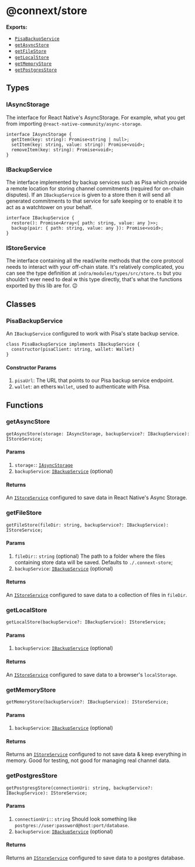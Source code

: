 
# @connext/store

**Exports:**
 - [`PisaBackupService`](#pisabackupservice)
 - [`getAsyncStore`](#getasyncstore)
 - [`getFileStore`](#getFileStore)
 - [`getLocalStore`](#getLocalStore)
 - [`getMemoryStore`](#getMemoryStore)
 - [`getPostgresStore`](#getPostgresStore)



## Types


### IAsyncStorage

The interface for React Native's AsyncStorage. For example, what you get from importing `@react-native-community/async-storage`.

```
interface IAsyncStorage {
  getItem(key: string): Promise<string | null>;
  setItem(key: string, value: string): Promise<void>;
  removeItem(key: string): Promise<void>;
}
```


### IBackupService

The interface implemented by backup services such as Pisa which provide a remote location for storing channel commitments (required for on-chain disputes). If an `IBackupService` is given to a store then it will send all generated commitments to that service for safe keeping or to enable it to act as a watchtower on your behalf.

```
interface IBackupService {
  restore(): Promise<Array<{ path: string, value: any }>>;
  backup(pair: { path: string, value: any }): Promise<void>;
}
```


### IStoreService

The interface containing all the read/write methods that the core protocol needs to interact with your off-chain state. It's relatively complicated, you can see the type definition at `indra/modules/types/src/store.ts` but you shouldn't ever need to deal w this type directly, that's what the functions exported by this lib are for. 😉



## Classes


### PisaBackupService

An `IBackupService` configured to work with Pisa's state backup service.

```
class PisaBackupService implements IBackupService {
  constructor(pisaClient: string, wallet: Wallet)
}
```

#### Constructor Params

1. `pisaUrl`: The URL that points to our Pisa backup service endpoint.
2. `wallet`: an ethers `Wallet`, used to authenticate with Pisa.



## Functions


### getAsyncStore

```
getAsyncStore(storage: IAsyncStorage, backupService?: IBackupService): IStoreService;
```

#### Params

1. `storage:`: [`IAsyncStorage`](#iasyncstorage)
2. `backupService`: [`IBackupService`](#ibackupservice) (optional)

#### Returns

An [`IStoreService`](#istoreservice) configured to save data in React Native's Async Storage.


### getFileStore

```
getFileStore(fileDir: string, backupService?: IBackupService): IStoreService;
```

#### Params

1. `fileDir:`: `string` (optional) The path to a folder where the files containing store data will be saved. Defaults to `./.connext-store`;
2. `backupService`: [`IBackupService`](#ibackupservice) (optional)

#### Returns

An [`IStoreService`](#istoreservice) configured to save data to a collection of files in `fileDir`.


### getLocalStore

```
getLocalStore(backupService?: IBackupService): IStoreService;
```

#### Params

1. `backupService`: [`IBackupService`](#ibackupservice) (optional)

#### Returns

An [`IStoreService`](#istoreservice) configured to save data to a browser's `localStorage`.


### getMemoryStore

```
getMemoryStore(backupService?: IBackupService): IStoreService;
```

#### Params

1. `backupService`: [`IBackupService`](#ibackupservice) (optional)

#### Returns

Returns an [`IStoreService`](#istoreservice) configured to not save data & keep everything in memory. Good for testing, not good for managing real channel data.


### getPostgresStore

```
getPostgresgStore(connectionUri: string, backupService?: IBackupService): IStoreService;
```

#### Params

1. `connectionUri:`: `string` Should look something like `postgres://user:password@host:port/database`.
2. `backupService`: [`IBackupService`](#ibackupservice) (optional)

#### Returns

Returns an [`IStoreService`](#istoreservice) configured to save data to a postgres database.
